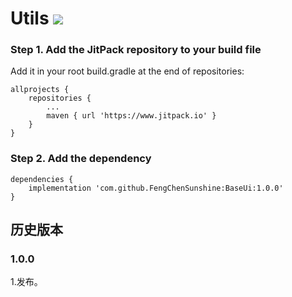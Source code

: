 # Utils [![](https://www.jitpack.io/v/FengChenSunshine/BaseUi.svg)](https://www.jitpack.io/#FengChenSunshine/BaseUi)

### Step 1. Add the JitPack repository to your build file

Add it in your root build.gradle at the end of repositories:

    allprojects {
		repositories {
			...
			maven { url 'https://www.jitpack.io' }
		}
    }

### Step 2. Add the dependency
    dependencies {
	    implementation 'com.github.FengChenSunshine:BaseUi:1.0.0'
	}

## 历史版本
### 1.0.0
1.发布。
